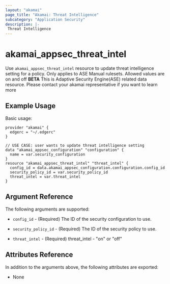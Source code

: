 ```yaml
---
layout: "akamai"
page_title: "Akamai: Threat Intelligence"
subcategory: "Application Security"
description: |-
 Threat Intelligence
---
```


# akamai_appsec_threat_intel

Use `akamai_appsec_threat_intel` resource to update threat intelligence setting for a policy. Only applies to ASE Manual rulesets. Allowed values are on and off
__BETA__ This is Adaptive Security Engine(ASE) related data resource. Please contact your akamai representative if you want to learn more

## Example Usage

Basic usage:

```hcl
provider "akamai" {
  edgerc = "~/.edgerc"
}

// USE CASE: user wants to update threat intelligence setting
data "akamai_appsec_configuration" "configuration" {
  name = var.security_configuration
}
resource "akamai_appsec_threat_intel" "threat_intel" {
  config_id = data.akamai_appsec_configuration.configuration.config_id
  security_policy_id = var.security_policy_id
  threat_intel = var.threat_intel
}
```

## Argument Reference

The following arguments are supported:

* `config_id` - (Required) The ID of the security configuration to use.

* `security_policy_id` - (Required) The ID of the security policy to use.

* `threat_intel` - (Required) threat_intel - "on" or "off"  

## Attributes Reference

In addition to the arguments above, the following attributes are exported:

* None
